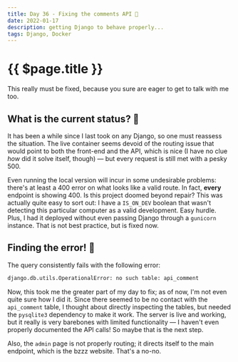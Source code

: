 ```yaml
---
title: Day 36 - Fixing the comments API 🔨
date: 2022-01-17
description: getting Django to behave properly...
tags: Django, Docker
---
```


# {{ $page.title }}

This really must be fixed, because you sure are eager to get to talk with me too.  

## What is the current status? 🤔

It has been a while since I last took on any Django, so one must reassess the situation. The live container seems devoid of the routing issue that would point to both the front-end and the API, which is nice (I have no clue *how* did it solve itself, though) —  but every request is still met with a pesky 500. 

Even running the local version will incur in some undesirable problems: there's at least a 400 error on what looks like a valid route. In fact, **every** endpoint is showing 400. Is this project doomed beyond repair? This was actually quite easy to sort out: I have a ``IS_ON_DEV`` boolean that wasn't detecting this particular computer as a valid development. Easy hurdle. Plus, I had it deployed without even passing Django through a `gunicorn` instance. That is not best practice, but is fixed now.

## Finding the error! 🧶

The query consistently fails with the following error:

``` python
django.db.utils.OperationalError: no such table: api_comment
```

Now, this took me the greater part of my day to fix; as of now, I'm not even quite sure how I did it. Since there seemed to be no contact with the `api_comment` table, I thought about directly inspecting the tables, but needed the `pysqlite3` dependency to make it work. The server is live and working, but it really is very barebones with limited functionality — I haven't even properly documented the API calls! So maybe that is the next step.

Also, the `admin` page is not properly routing; it directs itself to the main endpoint, which is the bzzz website. That's a no-no.

<PostComments :title=$frontmatter.title />
